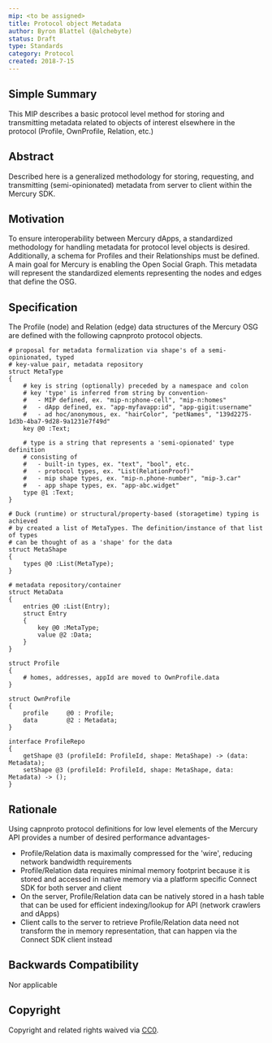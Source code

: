 ```yaml
---
mip: <to be assigned>
title: Protocol object Metadata
author: Byron Blattel (@alchebyte)
status: Draft
type: Standards
category: Protocol
created: 2018-7-15
---
```

## Simple Summary
This MIP describes a basic protocol level method for storing and transmitting 
metadata related to objects of interest elsewhere in the protocol (Profile, 
OwnProfile, Relation, etc.)
## Abstract
Described here is a generalized methodology for storing, requesting, and 
transmitting (semi-opinionated) metadata from server to client within the 
Mercury SDK.
## Motivation
To ensure interoperability between Mercury dApps, a standardized methodology 
for handling metadata for protocol level objects is desired. Additionally, a 
schema for Profiles and their Relationships must be defined. A main goal for 
Mercury is enabling the Open Social Graph. This metadata will represent the 
standardized elements representing the nodes and edges that define the OSG.
## Specification
The Profile (node) and Relation (edge) data structures of the Mercury OSG are 
defined with the following capnproto protocol objects.
```
# proposal for metadata formalization via shape's of a semi-opinionated, typed 
# key-value pair, metadata repository
struct MetaType
{
    # key is string (optionally) preceded by a namespace and colon 
    # key 'type' is inferred from string by convention-
    #   - MIP defined, ex. "mip-n:phone-cell", "mip-n:homes"
    #   - dApp defined, ex. "app-myfavapp:id", "app-gigit:username"
    #   - ad hoc/anonymous, ex. "hairColor", "petNames", "139d2275-1d3b-4ba7-9d28-9a1231e7f49d"
    key @0 :Text;

    # type is a string that represents a 'semi-opionated' type definition 
    # consisting of
    #   - built-in types, ex. "text", "bool", etc.
    #   - protocol types, ex. "List(RelationProof)"
    #   - mip shape types, ex. "mip-n.phone-number", "mip-3.car"
    #   - app shape types, ex. "app-abc.widget"
    type @1 :Text;
}

# Duck (runtime) or structural/property-based (storagetime) typing is achieved 
# by created a list of MetaTypes. The definition/instance of that list of types 
# can be thought of as a 'shape' for the data
struct MetaShape
{
    types @0 :List(MetaType);
}

# metadata repository/container
struct MetaData
{
    entries @0 :List(Entry);
    struct Entry
    {
        key @0 :MetaType;
        value @2 :Data;
    }
}

struct Profile
{
    # homes, addresses, appId are moved to OwnProfile.data
}

struct OwnProfile
{
    profile     @0 : Profile;
    data        @2 : Metadata;
}

interface ProfileRepo
{
    getShape @3 (profileId: ProfileId, shape: MetaShape) -> (data: Metadata);
    setShape @3 (profileId: ProfileId, shape: MetaShape, data: Metadata) -> ();
}

```
## Rationale
Using capnproto protocol definitions for low level elements of the Mercury API 
provides a number of desired performance advantages-
- Profile/Relation data is maximally compressed for the 'wire', reducing network bandwidth requirements
- Profile/Relation data requires minimal memory footprint because it is stored and accessed in native memory via a platform specific Connect SDK for both server and client
- On the server, Profile/Relation data can be natively stored in a hash table that can be used for efficient indexing/lookup for API (network crawlers and dApps)
- Client calls to the server to retrieve Profile/Relation data need not transform the in memory representation, that can happen via the Connect SDK client instead
## Backwards Compatibility
Nor applicable
## Copyright
Copyright and related rights waived via [CC0](https://creativecommons.org/publicdomain/zero/1.0/).